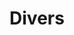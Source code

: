 ---
title: Divers
description: Description
image:

# Badge style
style:
    background: "#2a9d8f"
    color: "#fff"
---